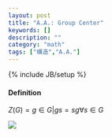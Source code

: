 ```yaml
---
layout: post
title: "A.A.: Group Center"
keywords: []
description: ""
category: "math"
tags: ["構造","A.A."]
---
```

{% include JB/setup %}

#### Definition
$Z(G)={g \in G | gs=sg \forall s \in G}$


<img src="{{IMAGE_PATH}}/math-structure-abstract-algebra-group-center.png.png" height="" width="" />

